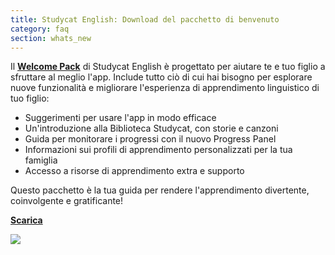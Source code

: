 ```yaml
---
title: Studycat English: Download del pacchetto di benvenuto
category: faq
section: whats_new
---
```

Il **[Welcome Pack](https://res.cloudinary.com/dam8jh3m8/image/upload/v1731059311/docs/Studycat-English-welcome-pack-en.pdf)** di Studycat English è progettato per aiutare te e tuo figlio a sfruttare al meglio l'app. Include tutto ciò di cui hai bisogno per esplorare nuove funzionalità e migliorare l'esperienza di apprendimento linguistico di tuo figlio:

* Suggerimenti per usare l'app in modo efficace
* Un'introduzione alla Biblioteca Studycat, con storie e canzoni
* Guida per monitorare i progressi con il nuovo Progress Panel
* Informazioni sui profili di apprendimento personalizzati per la tua famiglia
* Accesso a risorse di apprendimento extra e supporto

Questo pacchetto è la tua guida per rendere l'apprendimento divertente, coinvolgente e gratificante!

**[Scarica](https://res.cloudinary.com/dam8jh3m8/image/upload/v1731059311/docs/Studycat-English-welcome-pack-en.pdf)**

![](https://help.Studycat.com/hc/article_attachments/40379484098969)